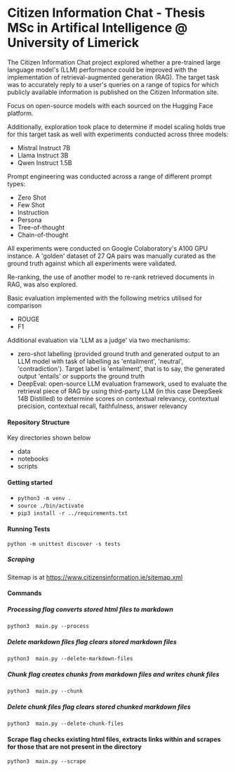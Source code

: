 # Citizen Information Chat - Thesis MSc in Artifical Intelligence @ University of Limerick

The Citizen Information Chat project explored whether a pre-trained large language model's (LLM) performance could be improved with the implementation of retrieval-augmented generation (RAG). The target task was to accurately reply to a user's queries on a range of topics for which publicly available information is published on the Citizen Information site.

Focus on open-source models with each sourced on the Hugging Face platform.

Additionally, exploration took place to determine if model scaling holds true for this target task as well with experiments conducted across three models:

- Mistral Instruct 7B
- Llama Instruct 3B
- Qwen Instruct 1.5B

Prompt engineering was conducted across a range of different prompt types:

- Zero Shot
- Few Shot
- Instruction
- Persona
- Tree-of-thought
- Chain-of-thought

All experiments were conducted on Google Colaboratory's A100 GPU instance. A 'golden' dataset of 27 QA pairs was manually curated as the ground truth against which all experiments were validated.

Re-ranking, the use of another model to re-rank retrieved documents in RAG, was also explored.

Basic evaluation implemented with the following metrics utilised for comparison

- ROUGE
- F1

Additional evaluation via 'LLM as a judge' via two mechanisms:

- zero-shot labelling (provided ground truth and generated output to an LLM model with task of labelling as 'entailment', 'neutral', 'contradiction'). Target label is 'entailment', that is to say, the generated output 'entails' or supports the ground truth
- DeepEval: open-source LLM evaluation framework, used to evaluate the retrieval piece of RAG by using third-party LLM (in this case DeepSeek 14B Distilled) to determine scores on contextual relevancy, contextual precision, contextual recall, faithfulness, answer relevancy

#### Repository Structure

Key directories shown below

- data
- notebooks
- scripts

#### Getting started

- `python3 -m venv . `
- `source ./bin/activate`
- `pip3 install -r ../requirements.txt`

#### Running Tests

```
python -m unittest discover -s tests
```

##### Scraping

Sitemap is at https://www.citizensinformation.ie/sitemap.xml

#### Commands

##### Processing flag converts stored html files to markdown

`python3  main.py --process`

##### Delete markdown files flag clears stored markdown files

`python3  main.py --delete-markdown-files`

##### Chunk flag creates chunks from markdown files and writes chunk files

`python3  main.py --chunk`

##### Delete chunk files flag clears stored chunked markdown files

`python3  main.py --delete-chunk-files`

#### Scrape flag checks existing html files, extracts links within and scrapes for those that are not present in the directory

`python3  main.py --scrape`
